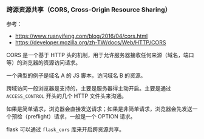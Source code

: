 ### 跨源资源共享（CORS, Cross-Origin Resource Sharing）

参考：
- https://www.ruanyifeng.com/blog/2016/04/cors.html
- https://developer.mozilla.org/zh-TW/docs/Web/HTTP/CORS

CORS 是一个基于 HTTP 头的机制，用于允许服务器接收任何来源（域名，端口等）的浏览器的资源访问请求。

一个典型的例子是域名 A 的 JS 脚本，访问域名 B 的资源。

跨域访问一般浏览器是支持的，主要是服务器得主动开启。主要是通过 `ACCESS_CONTROL` 开头的几个 HTTP 文件头来沟通。

如果是简单请求，浏览器会直接发送请求；如果是非简单请求，浏览器会先发送一个预检（preflight）请求，一般是一个 OPTION 请求。

flask 可以通过 `flask_cors` 库来开启跨资源共享。
